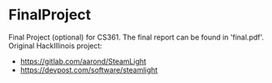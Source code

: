 # FinalProject
Final Project (optional) for CS361. 
The final report can be found in 'final.pdf'.
Original HackIllinois project: 
- https://gitlab.com/aarond/SteamLight
- https://devpost.com/software/steamlight
